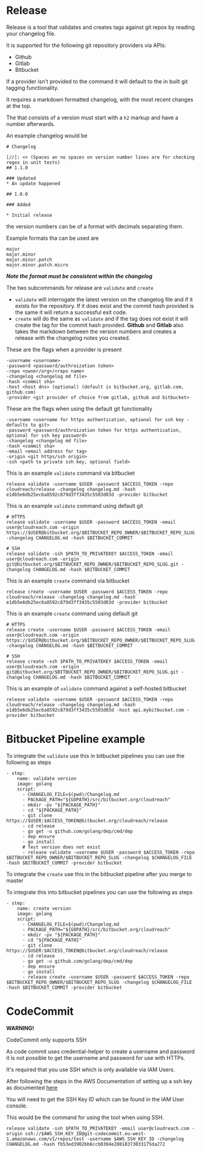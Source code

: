 # Release

Release is a tool that validates and creates tags against git repos by reading your changelog file.

It is supported for the following git repository providers via APIs:

* Github
* Gitlab
* Bitbucket

If a provider isn't provided to the command it will default to the in built git tagging functionality.

It requires a markdown formatted changelog, with the most recent changes at the top.

The that consists of a version must start with a `h2` markup and have a number afterwards.

An example changelog would be 

```
# Changelog

[//]: <> (Spaces an no spaces on version number lines are for checking regex in unit tests)
## 1.1.0

### Updated
* An update happened

## 1.0.0

### Added

* Initial release

```

the version numbers can be of a format with decimals separating them.

Example formats tha can be used are

```
major
major.minor
major.minor.patch
major.minor.patch.micro
```

***Note the format must be consistent within the changelog***

The two subcommands for release are `validate` and `create`
* `validate` will interrogate the latest version on the changelog file and if it exists for the repository.
If it does exist and the commit hash provided is the same it will return a successful exit code.
* `create` will do the same as `validate` and if the tag does not exist it will create the tag for the commit hash provided. **Github** and **Gitlab** also takes the markdown between the version numbers and creates a release with the changelog notes you created.

These are the flags when a provider is present

```
-username <username>
-password <password/authroization token> 
-repo <owner/org>/<repo name>
-changelog <changelog md file>
-hash <commit sha>
-host <host dns> (optional) (default is bitbucket.org, gitlab.com, github.com)
-provider <git provider of choice from gitlab, github and bitbucket>
```

These are the flags when using the default git functionality
```
-username <username for https authentication, optional for ssh key - defaults to git>
-password <password/authroization token for https authentication, optional for ssh key password> 
-changelog <changelog md file>
-hash <commit sha>
-email <email address for tag>
-origin <git https/ssh origin>
-ssh <path to private ssh key, optional field>
```


This is an example `validate` command via bitbucket

```
release validate -username $USER -password $ACCESS_TOKEN -repo cloudreach/release -changelog changelog.md -hash e1db5e6db25ec6a8592c879d3ff3435c5503d03d -provider bitbucket
```
This is an example `validate` command using default git
```
# HTTPS
release validate -username $USER -password $ACCESS_TOKEN -email user@cloudreach.com -origin https://$USER@bitbucket.org/$BITBUCKET_REPO_OWNER/$BITBUCKET_REPO_SLUG.git -changelog CHANGELOG.md -hash $BITBUCKET_COMMIT

# SSH
release validate -ssh $PATH_TO_PRIVATEKEY $ACCESS_TOKEN -email user@cloudreach.com -origin git@bitbucket.org/$BITBUCKET_REPO_OWNER/$BITBUCKET_REPO_SLUG.git -changelog CHANGELOG.md -hash $BITBUCKET_COMMIT
```

This is an example `create` command via bitbucket

```
release create -username $USER -password $ACCESS_TOKEN -repo cloudreach/release -changelog changelog.md -hash e1db5e6db25ec6a8592c879d3ff3435c5503d03d -provider bitbucket
```
This is an example `create` command using default git
```
# HTTPS
release create -username $USER -password $ACCESS_TOKEN -email user@cloudreach.com -origin https://$USER@bitbucket.org/$BITBUCKET_REPO_OWNER/$BITBUCKET_REPO_SLUG.git -changelog CHANGELOG.md -hash $BITBUCKET_COMMIT

# SSH
release create -ssh $PATH_TO_PRIVATEKEY $ACCESS_TOKEN -email user@cloudreach.com -origin git@bitbucket.org/$BITBUCKET_REPO_OWNER/$BITBUCKET_REPO_SLUG.git -changelog CHANGELOG.md -hash $BITBUCKET_COMMIT

```

This is an example of `validate` command against a self-hosted bitbucket
```
release validate -username $USER -password $ACCESS_TOKEN -repo cloudreach/release -changelog changelog.md -hash e1db5e6db25ec6a8592c879d3ff3435c5503d03d -host api.mybitbucket.com -provider bitbucket
```

# Bitbucket Pipeline example
To integrate the `validate` use this in bitbucket pipelines you can use the following as steps

```
- step:
    name: validate version
    image: golang
    script:
      - CHANGELOG_FILE=$(pwd)/Changelog.md
      - PACKAGE_PATH="${GOPATH}/src/bitbucket.org/cloudreach"
      - mkdir -pv "${PACKAGE_PATH}"
      - cd "${PACKAGE_PATH}"
      - git clone https://$USER:$ACCESS_TOKEN@bitbucket.org/cloudreach/release
      - cd release
      - go get -u github.com/golang/dep/cmd/dep
      - dep ensure
      - go install
      # Test version does not exist
      - release validate -username $USER -password $ACCESS_TOKEN -repo $BITBUCKET_REPO_OWNER/$BITBUCKET_REPO_SLUG -changelog $CHANGELOG_FILE -hash $BITBUCKET_COMMIT -provider bitbucket

```

To integrate the `create` use this in the bitbucket pipeline after you merge to master

To integrate this into bitbucket pipelines you can use the following as steps

```
- step:
    name: create version
    image: golang
    script:
      - CHANGELOG_FILE=$(pwd)/Changelog.md
      - PACKAGE_PATH="${GOPATH}/src/bitbucket.org/cloudreach"
      - mkdir -pv "${PACKAGE_PATH}"
      - cd "${PACKAGE_PATH}"
      - git clone https://$USER:$ACCESS_TOKEN@bitbucket.org/cloudreach/release
      - cd release
      - go get -u github.com/golang/dep/cmd/dep
      - dep ensure
      - go install
      - release create -username $USER -password $ACCESS_TOKEN -repo $BITBUCKET_REPO_OWNER/$BITBUCKET_REPO_SLUG -changelog $CHANGELOG_FILE -hash $BITBUCKET_COMMIT -provider bitbucket
```

# CodeCommit
**WARNING!**

CodeCommit only supports SSH

As code commit uses credential-helper to create a username and password it is not possible to get
the username and password for use with HTTPs.

It's required that you use SSH which is only available via IAM Users.

After following the steps in the AWS Documentation of setting up a ssh key as documented [here](https://docs.aws.amazon.com/codecommit/latest/userguide/setting-up-ssh-unixes.html#setting-up-ssh-unixes-keys)

You will need to get the SSH Key ID which can be found in the IAM User console.

This would be the command for using the tool when using SSH.
```
release validate -ssh $PATH_TO_PRIVATEKEY -email user@cloudreach.com -origin ssh://$AWS_SSH_KEY_ID@git-codecommit.eu-west-1.amazonaws.com/v1/repos/test -username $AWS_SSH_KEY_ID -changelog CHANGELOG.md -hash fb53ed3902bb6ccb0304e28018373033175da272
```
